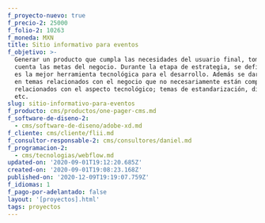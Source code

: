 ```yaml
---
f_proyecto-nuevo: true
f_precio-2: 25000
f_folio-2: 10263
f_moneda: MXN
title: Sitio informativo para eventos
f_objetivo: >-
  Generar un producto que cumpla las necesidades del usuario final, tomando en
  cuenta las metas del negocio. Durante la etapa de estrategia, se definirá cuál
  es la mejor herramienta tecnológica para el desarrollo. Además se dará insight
  en temas relacionados con el negocio que no necesariamente están completamente
  relacionados con el aspecto tecnológico; temas de estandarización, diseño,
  etc.
slug: sitio-informativo-para-eventos
f_producto: cms/productos/one-pager-cms.md
f_software-de-diseno-2:
  - cms/software-de-diseno/adobe-xd.md
f_cliente: cms/cliente/flii.md
f_consultor-responsable-2: cms/consultores/daniel.md
f_programacion-2:
  - cms/tecnologias/webflow.md
updated-on: '2020-09-01T19:12:20.685Z'
created-on: '2020-09-01T19:08:23.168Z'
published-on: '2020-12-09T19:19:07.759Z'
f_idiomas: 1
f_pago-por-adelantado: false
layout: '[proyectos].html'
tags: proyectos
---
```



